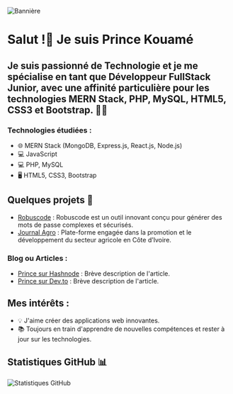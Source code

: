 ![Bannière](https://www.keycdn.com/img/support/full-stack-development.png)


# Salut !👋 Je suis Prince Kouamé

## Je suis passionné de Technologie et je me spécialise en tant que Développeur FullStack Junior, avec une affinité particulière pour les technologies MERN Stack, PHP, MySQL, HTML5, CSS3 et Bootstrap. 👨‍💻

### Technologies étudiées :
- 🌐 MERN Stack (MongoDB, Express.js, React.js, Node.js)
- 💻 JavaScript
- 💻 PHP, MySQL
- 🖥️ HTML5, CSS3, Bootstrap


## Quelques projets 🚀
- [Robuscode](https://princekouame.site/work/markdown-mystery-tour/) : Robuscode est un outil innovant conçu pour générer des mots de passe complexes et sécurisés. 
- [Journal Agro](https://princekouame.site/work/nested/duvet-genius/) : Plate-forme engagée dans la promotion et le développement du secteur agricole en Côte d’Ivoire.


### Blog ou Articles :
- [Prince sur Hashnode](https://princekouame.hashnode.dev/) : Brève description de l'article.
- [Prince sur Dev.to](https://dev.to/kouame09) : Brève description de l'article.

## Mes intérêts :
- 💡 J'aime créer des applications web innovantes.
- 📚 Toujours en train d'apprendre de nouvelles compétences et rester à jour sur les technologies.

## Statistiques GitHub 📊
![Statistiques GitHub](https://github-readme-stats.vercel.app/api?username=kouame09&show_icons=true&theme=radical)



